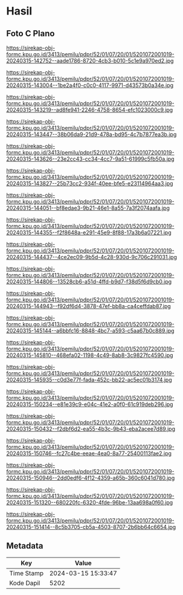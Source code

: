 # Hasil

## Foto C Plano

https://sirekap-obj-formc.kpu.go.id/3413/pemilu/pdpr/52/01/07/20/01/5201072001019-20240315-142752--aade1786-8720-4cb3-b010-5c1e9a970ed2.jpg

https://sirekap-obj-formc.kpu.go.id/3413/pemilu/pdpr/52/01/07/20/01/5201072001019-20240315-143004--1be2a4f0-c0c0-4117-9971-d43573b0a34e.jpg

https://sirekap-obj-formc.kpu.go.id/3413/pemilu/pdpr/52/01/07/20/01/5201072001019-20240315-143219--ad8fe941-2246-4758-8654-efc1023000c9.jpg

https://sirekap-obj-formc.kpu.go.id/3413/pemilu/pdpr/52/01/07/20/01/5201072001019-20240315-143447--38b06da9-21d9-478a-bd95-4c7b7877ea3b.jpg

https://sirekap-obj-formc.kpu.go.id/3413/pemilu/pdpr/52/01/07/20/01/5201072001019-20240315-143626--23e2cc43-cc34-4cc7-9a51-61999c5fb50a.jpg

https://sirekap-obj-formc.kpu.go.id/3413/pemilu/pdpr/52/01/07/20/01/5201072001019-20240315-143827--25b73cc2-934f-40ee-bfe5-e23114964aa3.jpg

https://sirekap-obj-formc.kpu.go.id/3413/pemilu/pdpr/52/01/07/20/01/5201072001019-20240315-144051--bf8edae3-9b21-46e1-8a55-7a3f2074aafa.jpg

https://sirekap-obj-formc.kpu.go.id/3413/pemilu/pdpr/52/01/07/20/01/5201072001019-20240315-144355--f2f8648a-e291-45e9-8f88-17a3b6a07221.jpg

https://sirekap-obj-formc.kpu.go.id/3413/pemilu/pdpr/52/01/07/20/01/5201072001019-20240315-144437--4ce2ec09-9b5d-4c28-930d-9c706c291031.jpg

https://sirekap-obj-formc.kpu.go.id/3413/pemilu/pdpr/52/01/07/20/01/5201072001019-20240315-144806--13528cb6-a51d-4ffd-b9d7-f38d5f6d9cb0.jpg

https://sirekap-obj-formc.kpu.go.id/3413/pemilu/pdpr/52/01/07/20/01/5201072001019-20240315-144943--f92df6d4-3878-47ef-bb8a-ca4ceffdab87.jpg

https://sirekap-obj-formc.kpu.go.id/3413/pemilu/pdpr/52/01/07/20/01/5201072001019-20240315-145144--a6bbfc16-8848-4bc7-a593-c5aa67b0c889.jpg

https://sirekap-obj-formc.kpu.go.id/3413/pemilu/pdpr/52/01/07/20/01/5201072001019-20240315-145810--468efa02-1198-4c49-8ab8-3c9827fc4590.jpg

https://sirekap-obj-formc.kpu.go.id/3413/pemilu/pdpr/52/01/07/20/01/5201072001019-20240315-145935--c0d3e77f-fada-452c-bb22-ac5ec01b3174.jpg

https://sirekap-obj-formc.kpu.go.id/3413/pemilu/pdpr/52/01/07/20/01/5201072001019-20240315-150234--e81e39c9-e04c-41e2-a0f0-61c919deb296.jpg

https://sirekap-obj-formc.kpu.go.id/3413/pemilu/pdpr/52/01/07/20/01/5201072001019-20240315-150432--f2dbf6d2-ea55-4b3c-9b43-eba2acee7d89.jpg

https://sirekap-obj-formc.kpu.go.id/3413/pemilu/pdpr/52/01/07/20/01/5201072001019-20240315-150746--fc27c4be-eeae-4ea0-8a77-25400113fae2.jpg

https://sirekap-obj-formc.kpu.go.id/3413/pemilu/pdpr/52/01/07/20/01/5201072001019-20240315-150946--2dd0edf6-4f12-4359-a65b-360c6041d780.jpg

https://sirekap-obj-formc.kpu.go.id/3413/pemilu/pdpr/52/01/07/20/01/5201072001019-20240315-151320--680220fc-6320-4fde-96be-13aa698a0f60.jpg

https://sirekap-obj-formc.kpu.go.id/3413/pemilu/pdpr/52/01/07/20/01/5201072001019-20240315-151414--8c5b3705-cb5a-4503-8707-2b6bb64c6654.jpg


## Metadata

| Key        | Value               |
| ---------- | ------------------- |
| Time Stamp | 2024-03-15 15:33:47 |
| Kode Dapil | 5202                |



